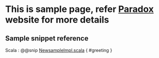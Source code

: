 # This is sample page, refer [Paradox](https://developer.lightbend.com/docs/paradox/current/index.html) website for more details

## Sample snippet reference

Scala
: @@snip [NewsampleImpl.scala](../../../backend/src/main/scala/org/tmt/newsample/impl/NewsampleImpl.scala) { #greeting }
